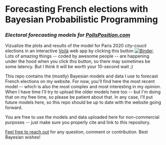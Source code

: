 # Forecasting French elections with Bayesian Probabilistic Programming
### _Electoral forecasting models for [PollsPosition.com](https://www.pollsposition.com/)_

Vizualize the plots and results of the model for Paris 2020 city-coucil elections in an interactive [Voilà](https://voila.readthedocs.io/en/stable/) web app by clicking this button [![Binder](https://mybinder.org/badge_logo.svg)](https://mybinder.org/v2/gh/AlexAndorra/pollsposition_models/master?urlpath=%2Fvoila%2Frender%2Fdistrict-level%2Fmunic_model_analysis.ipynb). Lots of amazing things -- coded by awesome people -- are happening under the hood when you click this button, so there may sometimes be some latency. But I think it will be worth your 10-second wait ;)

This repo contains the (mostly) Bayesian models and data I use to forecast French elections on my website. For now, you'll find here the most recent model -- which is also the most complex and most interesting in my opinion. When I have time I'll try to upload the older models here too -- but I'm doing that on my free time, so please be patient about that. In any case, I'll put future models here, so this repo should be up to date with the website going forward.

You are free to use the models and data uploaded here for non-commercial purposes -- just make sure you properly cite and link to this repository.

[Feel free to reach out](https://twitter.com/alex_andorra) for any question, comment or contribution.
Best Bayesian wishes!
